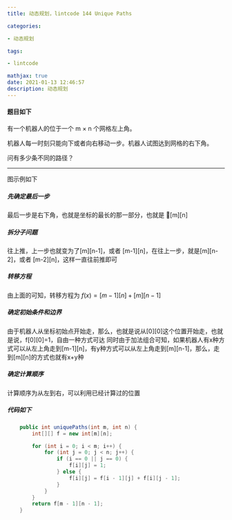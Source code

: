 ```yaml
---
title: 动态规划，lintcode 144 Unique Paths

categories: 

- 动态规划

tags: 

- lintcode

mathjax: true
date: 2021-01-13 12:46:57
description: 动态规划
---
```


#### 题目如下

有一个机器人的位于一个 m × n 个网格左上角。

机器人每一时刻只能向下或者向右移动一步。机器人试图达到网格的右下角。

问有多少条不同的路径？

-------

图示例如下


##### 先确定最后一步

最后一步是右下角，也就是坐标的最长的那一部分，也就是 [m][n]

##### 拆分子问题

往上推，上一步也就变为了[m][n-1]，或者 [m-1][n]，在往上一步，就是[m][n-2]，或者 [m-2][n]，这样一直往前推即可

##### 转移方程

由上面的可知，转移方程为 $f(x) = [m-1][n] + [m][n-1]$

##### 确定初始条件和边界

由于机器人从坐标初始点开始走，那么，也就是说从[0][0]这个位置开始走，也就是说，f[0][0]=1，自由一种方式可达
同时由于加法组合可知，如果机器人有x种方式可以从左上角走到[m-1][n]，有y种方式可以从左上角走到[m][n-1]，那么，走到[m][n]的方式也就有x+y种

##### 确定计算顺序

计算顺序为从左到右，可以利用已经计算过的位置

##### 代码如下

```java
    public int uniquePaths(int m, int n) {
        int[][] f = new int[m][n];

        for (int i = 0; i < m; i++) {
            for (int j = 0; j < n; j++) {
                if (i == 0 || j == 0) {
                    f[i][j] = 1;
                } else {
                    f[i][j] = f[i - 1][j] + f[i][j - 1];
                }
            }
        }
        return f[m - 1][n - 1];
    }
```



